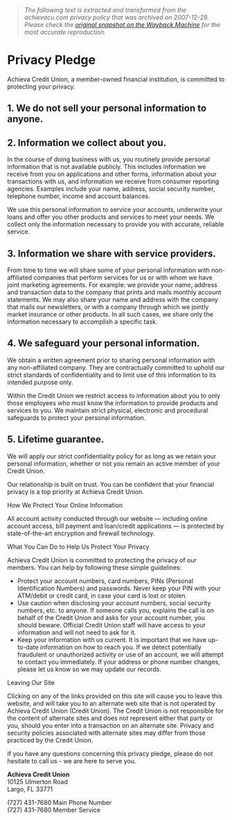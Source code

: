 > *The following text is extracted and transformed from the achievacu.com privacy policy that was archived on 2007-12-28. Please check the [original snapshot on the Wayback Machine](https://web.archive.org/web/20071228110110id_/http%3A//achievacu.com/privacy.asp) for the most accurate reproduction.*

# Privacy Pledge

Achieva Credit Union, a member-owned financial institution, is committed to protecting your privacy. 

## 1\. We do not sell your personal information to anyone.

## 2\. Information we collect about you.

In the course of doing business with us, you routinely provide personal information that is not available publicly. This includes information we receive from you on applications and other forms, information about your transactions with us, and information we receive from consumer reporting agencies. Examples include your name, address, social security number, telephone number, income and account balances. 

We use this personal information to service your accounts, underwrite your loans and offer you other products and services to meet your needs. We collect only the information necessary to provide you with accurate, reliable service.

## 3\. Information we share with service providers.

From time to time we will share some of your personal information with non-affiliated companies that perform services for us or with whom we have joint marketing agreements. For example: we provide your name, address and transaction data to the company that prints and mails monthly account statements. We may also share your name and address with the company that mails our newsletters, or with a company through which we jointly market insurance or other products. In all such cases, we share only the information necessary to accomplish a specific task.

## 4\. We safeguard your personal information.

We obtain a written agreement prior to sharing personal information with any non-affiliated company. They are contractually committed to uphold our strict standards of confidentiality and to limit use of this information to its intended purpose only.

Within the Credit Union we restrict access to information about you to only those employees who must know the information to provide products and services to you. We maintain strict physical, electronic and procedural safeguards to protect your personal information.

## 5\. Lifetime guarantee.

We will apply our strict confidentiality policy for as long as we retain your personal information, whether or not you remain an active member of your Credit Union.

Our relationship is built on trust. You can be confident that your financial privacy is a top priority at Achieva Credit Union.

How We Protect Your Online Information

All account activity conducted through our website — including online account access, bill payment and loan/credit applications — is protected by state-of-the-art encryption and firewall technology.

What You Can Do to Help Us Protect Your Privacy

Achieva Credit Union is committed to protecting the privacy of our members. You can help by following these simple guidelines:

  * Protect your account numbers, card numbers, PINs (Personal Identification Numbers) and passwords. Never keep your PIN with your ATM/debit or credit card, in case your card is lost or stolen.
  * Use caution when disclosing your account numbers, social security numbers, etc. to anyone. If someone calls you, explains the call is on behalf of the Credit Union and asks for your account number, you should beware. Official Credit Union staff will have access to your information and will not need to ask for it.
  * Keep your information with us current. It is important that we have up-to-date information on how to reach you. If we detect potentially fraudulent or unauthorized activity or use of an account, we will attempt to contact you immediately. If your address or phone number changes, please let us know so we may update our records.



Leaving Our Site

Clicking on any of the links provided on this site will cause you to leave this website, and will take you to an alternate web site that is not operated by Achieva Credit Union (Credit Union). The Credit Union is not responsible for the content of alternate sites and does not represent either that party or you, should you enter into a transaction on an alternate site. Privacy and security policies associated with alternate sites may differ from those practiced by the Credit Union.   


If you have any questions concerning this privacy pledge, please do not hesitate to call us - we are here to serve you.

**Achieva Credit Union**  
10125 Ulmerton Road  
Largo, FL 33771

(727) 431-7680 Main Phone Number  
(727) 431-7680 Member Service
